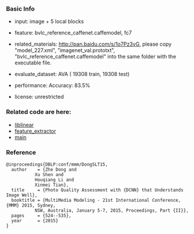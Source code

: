### Basic Info
- input: image + 5 local blocks  

- feature: bvlc_reference_caffenet.caffemodel, fc7

- related_materials: http://pan.baidu.com/s/1o7Pz3vG, please copy "model_227.xml", "imagenet_val.prototxt", "bvlc_reference_caffenet.caffemodel" into the same folder with the executable file.

- evaluate_dataset: AVA ( 19308 train, 19308 test)

- performance:  Accuracy: 83.5%

- license: unrestricted

### Related code are here:
- [liblinear](https://github.com/jasonustc/caffe-multigpu/tree/deep_aesth/src/liblinear)
- [feature_extractor](https://github.com/jasonustc/caffe-multigpu/blob/deep_aesth/include/deep_aesth.hpp)
- [main](https://github.com/jasonustc/caffe-multigpu/blob/deep_aesth/tools/deep_aesth.cpp)

### Reference

    @inproceedings{DBLP:conf/mmm/DongSLT15,
      author    = {Zhe Dong and
               Xu Shen and
               Houqiang Li and
               Xinmei Tian},
      title     = {Photo Quality Assessment with {DCNN} that Understands Image Well},
      booktitle = {MultiMedia Modeling - 21st International Conference, {MMM} 2015, Sydney,
               NSW, Australia, January 5-7, 2015, Proceedings, Part {II}},
      pages     = {524--535},
      year      = {2015}
    }
